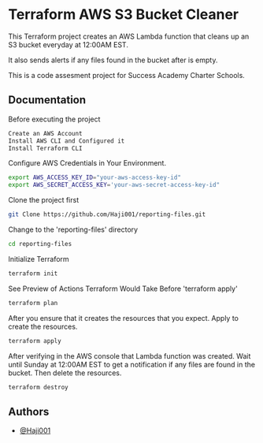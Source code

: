 
# Terraform AWS S3 Bucket Cleaner


This Terraform project creates an AWS Lambda function that cleans up an S3 bucket everyday at 12:00AM EST. 

It also sends alerts if any files found in the bucket after is empty.

This is a code assesment project for Success Academy Charter Schools. 


## Documentation


Before executing the project
```bash
Create an AWS Account
Install AWS CLI and Configured it
Install Terraform CLI
```


Configure AWS Credentials in Your Environment.
```bash
export AWS_ACCESS_KEY_ID="your-aws-access-key-id"
export AWS_SECRET_ACCESS_KEY='your-aws-secret-access-key-id"
```


Clone the project first

```bash
git Clone https://github.com/Haji001/reporting-files.git
```

Change to the 'reporting-files' directory
```bash
cd reporting-files
```

Initialize Terraform
```bash
terraform init
```

See Preview of Actions Terraform Would Take Before 'terraform apply'
```bash
terraform plan
```

After you ensure that it creates the resources that you expect.
Apply to create the resources.
```bash
terraform apply
```

After verifying in the AWS console that Lambda function was created. Wait until Sunday at 12:00AM EST to get a notification if any files are found in the bucket. Then delete the resources. 
```bash
terraform destroy
```
## Authors

- [@Haji001](https://www.github.com/Haji001)

